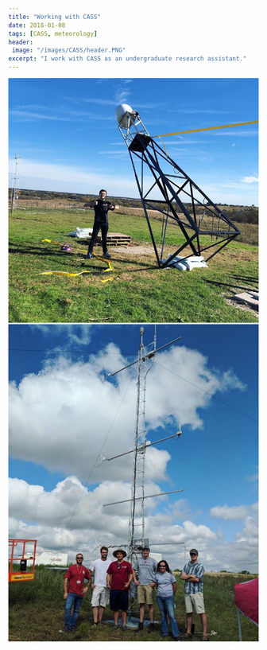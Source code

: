 ```yaml
---
title: "Working with CASS"
date: 2018-01-08
tags: [CASS, meteorology]
header:
 image: "/images/CASS/header.PNG"
excerpt: "I work with CASS as an undergraduate research assistant."
---
```


<img src="/images/CASS/c1.PNG">
<img src="/images/CASS/c2.PNG">